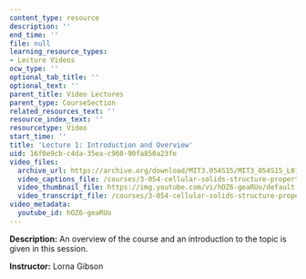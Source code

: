 ```yaml
---
content_type: resource
description: ''
end_time: ''
file: null
learning_resource_types:
- Lecture Videos
ocw_type: ''
optional_tab_title: ''
optional_text: ''
parent_title: Video Lectures
parent_type: CourseSection
related_resources_text: ''
resource_index_text: ''
resourcetype: Video
start_time: ''
title: 'Lecture 1: Introduction and Overview'
uid: 16f0e9cb-c4da-35ea-c960-90fa850a23fe
video_files:
  archive_url: https://archive.org/download/MIT3.054S15/MIT3_054S15_L01_300k.mp4
  video_captions_file: /courses/3-054-cellular-solids-structure-properties-and-applications-spring-2015/228457d989e85fe28ba24608146c7765_hOZ6-geaRUo.vtt
  video_thumbnail_file: https://img.youtube.com/vi/hOZ6-geaRUo/default.jpg
  video_transcript_file: /courses/3-054-cellular-solids-structure-properties-and-applications-spring-2015/e2b0195b2abb4256e63d3391250e7e82_hOZ6-geaRUo.pdf
video_metadata:
  youtube_id: hOZ6-geaRUo
---
```


**Description:** An overview of the course and an introduction to the topic is given in this session.

**Instructor:** Lorna Gibson



